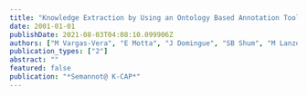 ```yaml
---
title: "Knowledge Extraction by Using an Ontology Based Annotation Tool."
date: 2001-01-01
publishDate: 2021-08-03T04:08:10.099906Z
authors: ["M Vargas-Vera", "E Motta", "J Domingue", "SB Shum", "M Lanzoni"]
publication_types: ["2"]
abstract: ""
featured: false
publication: "*Semannot@ K-CAP*"
---
```


